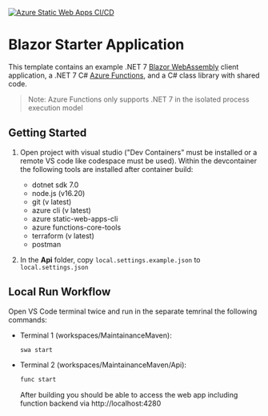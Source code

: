[![Azure Static Web Apps CI/CD](https://github.com/markus-bo/MaintainanceMaven/actions/workflows/azure-static-web-apps-gray-forest-0febd7403.yml/badge.svg?branch=main)](https://github.com/markus-bo/MaintainanceMaven/actions/workflows/azure-static-web-apps-gray-forest-0febd7403.yml)

# Blazor Starter Application

This template contains an example .NET 7 [Blazor WebAssembly](https://docs.microsoft.com/aspnet/core/blazor/?view=aspnetcore-6.0#blazor-webassembly) client application, a .NET 7 C# [Azure Functions](https://docs.microsoft.com/azure/azure-functions/functions-overview), and a C# class library with shared code.

> Note: Azure Functions only supports .NET 7 in the isolated process execution model

## Getting Started

1. Open project with visual studio ("Dev Containers" must be installed or a remote VS code like codespace must be used). Within the devcontainer the following tools are installed after container build:
    - dotnet sdk 7.0
    - node.js (v16.20)
    - git (v latest)
    - azure cli (v latest)
    - azure static-web-apps-cli
    - azure functions-core-tools
    - terraform (v latest)
    - postman

1. In the **Api** folder, copy `local.settings.example.json` to `local.settings.json`

## Local Run Workflow

Open VS Code terminal twice and run in the separate temrinal the following commands:
- Terminal 1 (workspaces/MaintainanceMaven):
    ```bash
    swa start
    ```
- Terminal 2 (workspaces/MaintainanceMaven/Api):
    ```bash
    func start
    ```
    After building you should be able to access the web app including function backend via http://localhost:4280
